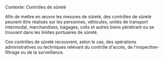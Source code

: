Contexte: Contrôles de sûreté

Afin de mettre en œuvre les mesures de sûreté, des contrôles de sûreté peuvent être réalisés sur les personnes, véhicules, unités de transport intermodal, marchandises, bagages, colis et autres biens pénétrant ou se trouvant dans les limites portuaires de sûreté.

Ces contrôles de sûreté recouvrent, selon le cas, des opérations administratives ou techniques relevant du contrôle d'accès, de l'inspection-filtrage ou de la surveillance.